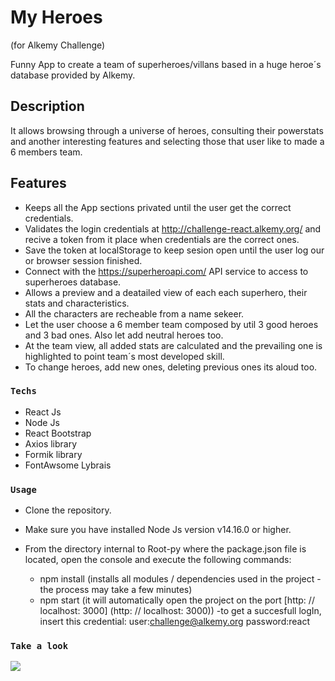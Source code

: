 
# My Heroes 
(for Alkemy Challenge)

Funny App to create a team of superheroes/villans based in a huge heroe´s database provided by Alkemy.   

## Description

It allows browsing through a universe of heroes, consulting their powerstats and another interesting features and selecting those that user like to made a 6 members team.

## Features

- Keeps all the App sections privated until the user get the correct credentials.
- Validates the login credentials at http://challenge-react.alkemy.org/ and recive a token from it place when credentials are the correct ones. 
- Save the token at localStorage to keep sesion open until the user log our or browser session finished.
- Connect with the https://superheroapi.com/ API service to access to superheroes database.
- Allows a preview and a deatailed view of each each superhero, their stats and characteristics.
- All the characters are recheable from a name sekeer.
- Let the user choose a 6 member team composed by util 3 good heroes and 3 bad ones. Also let add neutral heroes too. 
- At the team view, all added stats are calculated and the prevailing one is highlighted to point team´s most developed skill.
- To change heroes, add new ones, deleting previous ones its aloud too.

### `Techs`

 - React Js
 - Node Js
 - React Bootstrap
 - Axios library
 - Formik library
 - FontAwsome Lybrais

### `Usage`

- Clone the repository.
- Make sure you have installed Node Js version v14.16.0 or higher.
- From the directory internal to Root-py where the package.json file is located, open the console and execute the following commands:

    - npm install
    (installs all modules / dependencies used in the project - the process may take a few minutes)
    - npm start
    (it will automatically open the project on the port [http: // localhost: 3000] (http: // localhost: 3000))
    -to get a succesfull logIn, insert this credential:
    user:challenge@alkemy.org
    password:react

### `Take a look`

![](.gif)
